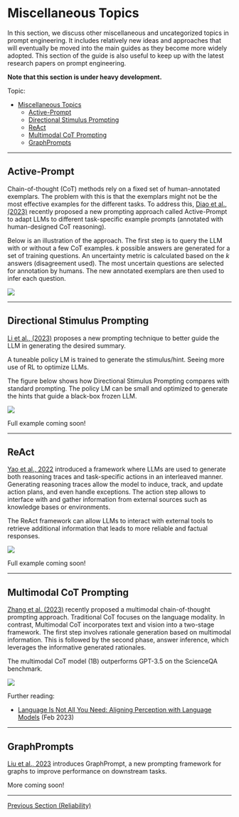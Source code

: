 # Miscellaneous Topics

In this section, we discuss other miscellaneous and uncategorized topics in prompt engineering. It includes relatively new ideas and approaches that will eventually be moved into the main guides as they become more widely adopted. This section of the guide is also useful to keep up with the latest research papers on prompt engineering.

**Note that this section is under heavy development.**

Topic:
- [Miscellaneous Topics](#miscellaneous-topics)
  - [Active-Prompt](#active-prompt)
  - [Directional Stimulus Prompting](#directional-stimulus-prompting)
  - [ReAct](#react)
  - [Multimodal CoT Prompting](#multimodal-cot-prompting)
  - [GraphPrompts](#graphprompts)

---

## Active-Prompt

Chain-of-thought (CoT) methods rely on a fixed set of human-annotated exemplars. The problem with this is that the exemplars might not be the most effective examples for the different tasks. To address this, [Diao et al., (2023)](https://arxiv.org/pdf/2302.12246.pdf) recently proposed a new prompting approach called Active-Prompt to adapt LLMs to different task-specific example prompts (annotated with human-designed CoT reasoning).

Below is an illustration of the approach. The first step is to query the LLM with or without a few CoT examples. *k* possible answers are generated for a set of training questions. An uncertainty metric is calculated based on the *k* answers (disagreement used). The most uncertain questions are selected for annotation by humans. The new annotated exemplars are then used to infer each question. 

![](../img/active-prompt.png)

---
## Directional Stimulus Prompting
[Li et al., (2023)](https://arxiv.org/abs/2302.11520) proposes a new prompting technique to better guide the LLM in generating the desired summary.

A tuneable policy LM is trained to generate the stimulus/hint. Seeing more use of RL to optimize LLMs.

The figure below shows how Directional Stimulus Prompting compares with standard prompting. The policy LM can be small and optimized to generate the hints that guide a black-box frozen LLM.

![](../img/dsp.jpeg)

Full example coming soon!

---
## ReAct

[Yao et al., 2022](https://arxiv.org/abs/2210.03629) introduced a framework where LLMs are used to generate both reasoning traces and task-specific actions in an interleaved manner. Generating reasoning traces allow the model to induce, track, and update action plans, and even handle exceptions. The action step allows to interface with and gather information from external sources such as knowledge bases or environments.

The ReAct framework can allow LLMs to interact with external tools to retrieve additional information that leads to more reliable and factual responses.

![](../img/react.png)

Full example coming soon!

---
## Multimodal CoT Prompting

[Zhang et al. (2023)](https://arxiv.org/abs/2302.00923) recently proposed a multimodal chain-of-thought prompting approach. Traditional CoT focuses on the language modality. In contrast, Multimodal CoT incorporates text and vision into a two-stage framework. The first step involves rationale generation based on multimodal information. This is followed by the second phase, answer inference, which leverages the informative generated rationales.

The multimodal CoT model (1B) outperforms GPT-3.5 on the ScienceQA benchmark.

![](../img/multimodal-cot.png)

Further reading:
- [Language Is Not All You Need: Aligning Perception with Language Models](https://arxiv.org/abs/2302.14045) (Feb 2023)

---
## GraphPrompts

[Liu et al., 2023](https://arxiv.org/abs/2302.08043) introduces GraphPrompt, a new prompting framework for graphs to improve performance on downstream tasks.

More coming soon!

---
[Previous Section (Reliability)](./prompts-reliability.md)
